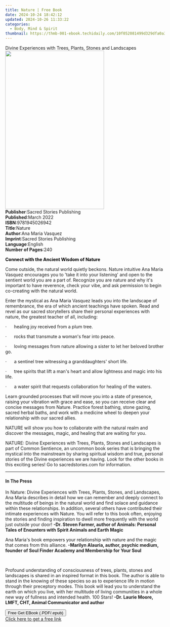 ```yaml
---
title: Nature | Free Book
date: 2024-10-24 18:42:12
updated: 2024-10-26 11:33:22
categories:
  - Body, Mind & Spirit
thumbnail: https://thmb-001-ebook.techidaily.com/10f052081499d329dfa0a32b138721b16a71e98254444163753fb1305284d4aa.jpg
---
```

<main id="book-container">
  <div class="flex flex-col">
    <div class="book-brief flex-1 py-6 px-4 sm:p-6 md:py-10 md:px-8">
      <!-- brief-->
      <div class="book-brief-main">
        Divine Experiences with Trees, Plants, Stones and Landscapes
      </div>
    </div>
    <div
      class="book-meta-info flex-1 grid gap-4 col-start-1 col-end-3 row-start-1 sm:mb-6 sm:grid-cols-4 lg:gap-6 lg:col-start-2 lg:row-end-6 lg:row-span-6 lg:mb-0"
    >
      <div
        class="book-meta-info-left place-content-center mt-4 p-4 text-sm leading-6 col-start-2 col-span-2 dark:text-slate-400"
      >
        <img
          class="w-full h-500 object-cover rounded-lg sm:h-255 sm:col-span-2 lg:col-span-full"
          src="https://img-001-ebook.techidaily.com/e1097e8c32fb145e46a835f5b9bf69d326bc872d41b5fdfe3ccfb77089e11a53.jpg"
          alt=""
          width="312"
          height="500"
        />
      </div>
      <div
        class="book-meta-info-right mt-2 col-start-1 row-start-2 col-span-3 self-center"
      >
        <!-- meta data  -->
        <div class="flex flex-col px-4 md:px-8">
          <div class="flex-1">
            <strong>Publisher</strong>:<span class="px-2"
              >Sacred Stories Publishing</span
            >
          </div>
          <div class="flex-1">
            <strong>Published</strong>:<span class="px-2">March 2022</span>
          </div>
          <div class="flex-1">
            <strong>ISBN</strong>:<span class="px-2">9781945026942</span>
          </div>
          <div class="flex-1">
            <strong>Title</strong>:<span class="px-2">Nature</span>
          </div>
          <div class="flex-1">
            <strong>Author</strong>:<span class="px-2">Ana Maria Vasquez</span>
          </div>
          <div class="flex-1">
            <strong>Imprint</strong>:<span class="px-2"
              >Sacred Stories Publishing</span
            >
          </div>
          <div class="flex-1">
            <strong>Language</strong>:<span class="px-2">English</span>
          </div>
          <div class="flex-1">
            <strong>Number of Pages</strong>:<span class="px-2">240</span>
          </div>
        </div>
      </div>
    </div>
    <div class="book-description flex-1 py-6 px-4 sm:p-6 md:py-10 md:px-8">
      <div class="book-description-main">
        <div accordion-content="" id="description">
          <p class="ql-align-center">
            <strong style="color: rgb(0, 0, 0)"
              >Connect with the Ancient Wisdom of Nature</strong
            >
          </p>
          <p>
            Come outside, the natural world quietly beckons. Nature intuitive
            Ana Maria Vasquez encourages you to 'take it into your listening'
            and open to the sentient world you are a part of. Recognize you are
            nature and why it's important to have reverence, check your vibe,
            and ask permission to begin co-creating with the natural world.
          </p>
          <p>
            Enter the mystical as Ana Maria Vasquez leads you into the landscape
            of remembrance, the era of which ancient teachings have spoken. Read
            and revel as our sacred storytellers share their personal
            experiences with nature, the greatest teacher of all, including:
          </p>
          <p>
            ·&nbsp;&nbsp;&nbsp;&nbsp;&nbsp;&nbsp;healing joy received from a
            plum tree.
          </p>
          <p>
            ·&nbsp;&nbsp;&nbsp;&nbsp;&nbsp;&nbsp;rocks that transmute a woman's
            fear into peace.
          </p>
          <p>
            ·&nbsp;&nbsp;&nbsp;&nbsp;&nbsp;&nbsp;loving messages from nature
            allowing a sister to let her beloved brother go.
          </p>
          <p>
            ·&nbsp;&nbsp;&nbsp;&nbsp;&nbsp;&nbsp;a sentinel tree witnessing a
            granddaughters' short life.
          </p>
          <p>
            ·&nbsp;&nbsp;&nbsp;&nbsp;&nbsp;&nbsp;tree spirits that lift a man's
            heart and allow lightness and magic into his life.
          </p>
          <p>
            ·&nbsp;&nbsp;&nbsp;&nbsp;&nbsp;&nbsp;a water spirit that requests
            collaboration for healing of the waters.
          </p>
          <p>
            Learn grounded processes that will move you into a state of
            presence, raising your vibration with grace and ease, so you can
            receive clear and concise messages from Nature. Practice forest
            bathing, stone gazing, sacred herbal baths, and work with a medicine
            wheel to deepen your relationship with our sacred allies.
          </p>
          <p>
            NATURE will show you how to collaborate with the natural realm and
            discover the messages, magic, and healing that are waiting for you.
          </p>
          <p>
            NATURE: Divine Experiences with Trees, Plants, Stones and Landscapes
            is part of Common Sentience, an uncommon book series that is
            bringing the mystical into the mainstream by sharing spiritual
            wisdom and true, personal stories of the Divine experiences we are
            having. Look for the other books in this exciting series! Go to
            sacredstories.com for information.
          </p>
        </div>
        <div class="accordion-fader"></div>
      </div>
    </div>
    <div class="book-excerpts flex-1 py-6 px-4 sm:p-6 md:py-10 md:px-8">
      <!-- excerpts-->
      <div class="book-excerpts-main">
        <hr />
        <h4 class="placeholder placeholder-heading">
          <span>In The Press</span>
        </h4>
        <p></p>
        <p>
          In Nature: Divine Experiences with Trees, Plants, Stones, and
          Landscapes, Ana Maria describes in detail how we can remember and
          deeply connect to the multitude of beings in the natural world
          and&nbsp;find solace and guidance within these relationships. In
          addition, several others have contributed their intimate experiences
          with Nature. You will refer to this book often, enjoying the stories
          and finding inspiration to dwell more frequently with the world just
          outside your door!
          <strong
            >-Dr. Steven Farmer, author of&nbsp;Animals: Personal Tales of
            Enounters with Spirit Animals and Earth Magic</strong
          >
        </p>
        <p>
          Ana Maria's book empowers your relationship with nature and the magic
          that comes from this alliance.
          <strong
            >-Marilyn Alauria, author, psychic medium, founder of Soul Finder
            Academy and Membership for Your Soul</strong
          >
        </p>
        <p>&nbsp;</p>
        <p>
          Profound understanding of consciousness of trees, plants, stones and
          landscapes is shared in an inspired format in this book. The author is
          able to stand in the knowing of these species so as to experience life
          in motion through their preceptory modes. This book will lead you to
          understand the earth on which you live, with her multitude of living
          communities in a whole new way of fullness and intended health. 100
          Stars!
          <strong
            >-Dr. Laurie Moore, LMFT, CHT, Animal Communicator and
            author</strong
          >
        </p>
        <p></p>
      </div>
    </div>
    <div
      class="book-about-author flex-1 py-6 px-4 sm:p-6 md:py-10 md:px-8"
    ></div>
    <div class="book-free-get flex-1 py-6 px-4 sm:p-6 md:py-10 md:px-8">
      <button
        id="btn-free-get"
        class="bg-blue-500 hover:bg-blue-700 text-white font-bold py-2 px-4 rounded"
      >
        Free Get EBook (.PDF/.epub)
      </button>
      <div id="countdown-display" class="px-2 text-lg mt-2"></div>
      <a
        id="free-link"
        class="hidden bg-blue-500 hover:bg-blue-700 text-white font-bold py-2 px-4 rounded"
        href="https://www.ebooks.com/en-us/book/210511620/nature/ana-maria-vasquez/"
        target="_blank"
        >Click here to get a free link</a
      >
    </div>
    <script>
      let countdownTime = 0;
      let countdownInterval = null;
      document
        .getElementById('btn-free-get')
        .addEventListener('click', startCountdown);
      function startCountdown() {
        countdownTime = new Date().getTime() + 60000 * 3;
        countdownInterval = setInterval(updateCountdown, 1000);
        document.getElementById('btn-free-get').disabled = true;
        document
          .getElementById('btn-free-get')
          .classList.add('bg-gray-500', 'cursor-not-allowed');
      }
      function updateCountdown() {
        let currentTime = new Date().getTime();
        let timeLeft = countdownTime - currentTime;
        let secondsLeft = Math.floor(timeLeft / 1000);
        document.getElementById('countdown-display').innerHTML =
          `Remaining time: ${secondsLeft} seconds.`;
        if (secondsLeft <= 0) {
          clearInterval(countdownInterval);
          document.getElementById('btn-free-get').classList.add('hidden');
          document.getElementById('free-link').classList.remove('hidden');
          document.getElementById('countdown-display').innerHTML = '';
        }
      }
    </script>
  </div>
</main>
